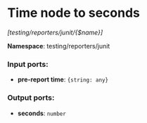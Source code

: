 # Time node to seconds

_[testing/reporters/junit/{$name}]_

__Namespace__: testing/reporters/junit

### Input ports:

* __pre-report time__: ` {string: any} `

### Output ports:

* __seconds__: ` number `

